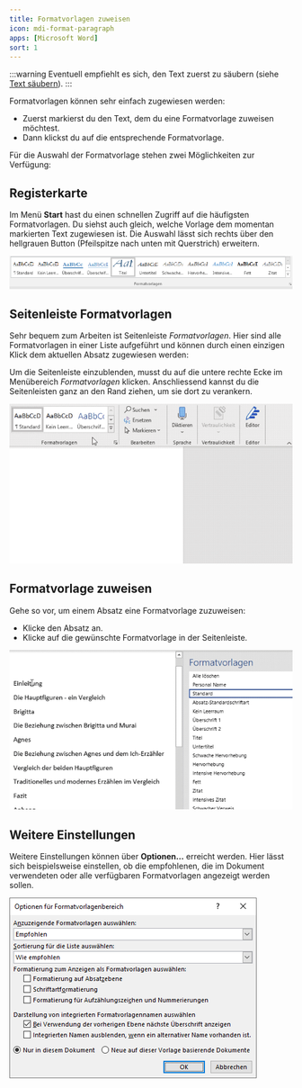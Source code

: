 ```yaml
---
title: Formatvorlagen zuweisen
icon: mdi-format-paragraph
apps: [Microsoft Word]
sort: 1
---
```




:::warning
Eventuell empfiehlt es sich, den Text zuerst zu säubern (siehe [Text säubern](/textverarbeitung/word-2/text-saeubern/)).
:::

Formatvorlagen können sehr einfach zugewiesen werden:

* Zuerst markierst du den Text, dem du eine Formatvorlage zuweisen möchtest.
* Dann klickst du auf die entsprechende Formatvorlage.

Für die Auswahl der Formatvorlage stehen zwei Möglichkeiten zur Verfügung:

## Registerkarte
Im Menü __Start__ hast du einen schnellen Zugriff auf die häufigsten Formatvorlagen. Du siehst auch gleich, welche Vorlage dem momentan markierten Text zugewiesen ist. Die Auswahl lässt sich rechts über den hellgrauen Button (Pfeilspitze nach unten mit Querstrich) erweitern.

![Bereich «Formatvorlagen» im Menü «Start»](./registerkarte.png)

## Seitenleiste Formatvorlagen

Sehr bequem zum Arbeiten ist Seitenleiste _Formatvorlagen_. Hier sind alle Formatvorlagen in einer Liste aufgeführt und können durch einen einzigen Klick dem aktuellen Absatz zugewiesen werden:

Um die Seitenleiste einzublenden, musst du auf die untere rechte Ecke im Menübereich _Formatvorlagen_ klicken. Anschliessend kannst du die Seitenleisten ganz an den Rand ziehen, um sie dort zu verankern.

![](./formatvorlagen-einblenden.gif)

## Formatvorlage zuweisen

Gehe so vor, um einem Absatz eine Formatvorlage zuzuweisen:

- Klicke den Absatz an.
- Klicke auf die gewünschte Formatvorlage in der Seitenleiste.

![](./formatvorlage-zuweisen.gif)

## Weitere Einstellungen

Weitere Einstellungen können über __Optionen…__ erreicht werden. Hier lässt sich beispielsweise einstellen, ob die empfohlenen, die im Dokument verwendeten oder alle verfügbaren Formatvorlagen angezeigt werden sollen.

![Fenster «Optionen»](./formatvorlagen-optionen.png)
